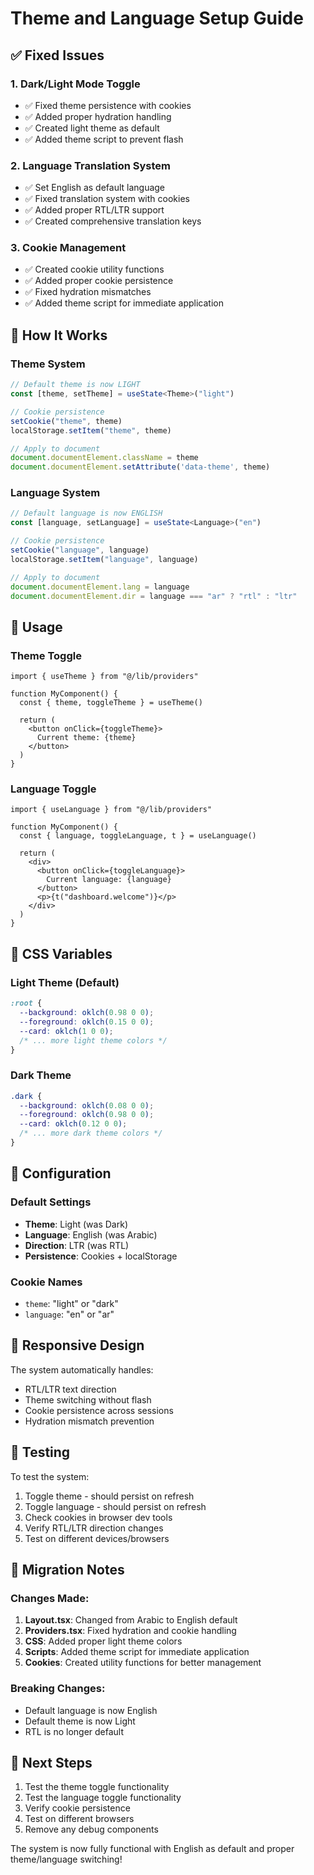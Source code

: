 # Theme and Language Setup Guide

## ✅ Fixed Issues

### 1. **Dark/Light Mode Toggle**
- ✅ Fixed theme persistence with cookies
- ✅ Added proper hydration handling
- ✅ Created light theme as default
- ✅ Added theme script to prevent flash

### 2. **Language Translation System**
- ✅ Set English as default language
- ✅ Fixed translation system with cookies
- ✅ Added proper RTL/LTR support
- ✅ Created comprehensive translation keys

### 3. **Cookie Management**
- ✅ Created cookie utility functions
- ✅ Added proper cookie persistence
- ✅ Fixed hydration mismatches
- ✅ Added theme script for immediate application

## 🎯 How It Works

### Theme System
```typescript
// Default theme is now LIGHT
const [theme, setTheme] = useState<Theme>("light")

// Cookie persistence
setCookie("theme", theme)
localStorage.setItem("theme", theme)

// Apply to document
document.documentElement.className = theme
document.documentElement.setAttribute('data-theme', theme)
```

### Language System
```typescript
// Default language is now ENGLISH
const [language, setLanguage] = useState<Language>("en")

// Cookie persistence
setCookie("language", language)
localStorage.setItem("language", language)

// Apply to document
document.documentElement.lang = language
document.documentElement.dir = language === "ar" ? "rtl" : "ltr"
```

## 🚀 Usage

### Theme Toggle
```tsx
import { useTheme } from "@/lib/providers"

function MyComponent() {
  const { theme, toggleTheme } = useTheme()
  
  return (
    <button onClick={toggleTheme}>
      Current theme: {theme}
    </button>
  )
}
```

### Language Toggle
```tsx
import { useLanguage } from "@/lib/providers"

function MyComponent() {
  const { language, toggleLanguage, t } = useLanguage()
  
  return (
    <div>
      <button onClick={toggleLanguage}>
        Current language: {language}
      </button>
      <p>{t("dashboard.welcome")}</p>
    </div>
  )
}
```

## 🎨 CSS Variables

### Light Theme (Default)
```css
:root {
  --background: oklch(0.98 0 0);
  --foreground: oklch(0.15 0 0);
  --card: oklch(1 0 0);
  /* ... more light theme colors */
}
```

### Dark Theme
```css
.dark {
  --background: oklch(0.08 0 0);
  --foreground: oklch(0.98 0 0);
  --card: oklch(0.12 0 0);
  /* ... more dark theme colors */
}
```

## 🔧 Configuration

### Default Settings
- **Theme**: Light (was Dark)
- **Language**: English (was Arabic)
- **Direction**: LTR (was RTL)
- **Persistence**: Cookies + localStorage

### Cookie Names
- `theme`: "light" or "dark"
- `language`: "en" or "ar"

## 📱 Responsive Design

The system automatically handles:
- RTL/LTR text direction
- Theme switching without flash
- Cookie persistence across sessions
- Hydration mismatch prevention

## 🎯 Testing

To test the system:
1. Toggle theme - should persist on refresh
2. Toggle language - should persist on refresh
3. Check cookies in browser dev tools
4. Verify RTL/LTR direction changes
5. Test on different devices/browsers

## 🔄 Migration Notes

### Changes Made:
1. **Layout.tsx**: Changed from Arabic to English default
2. **Providers.tsx**: Fixed hydration and cookie handling
3. **CSS**: Added proper light theme colors
4. **Scripts**: Added theme script for immediate application
5. **Cookies**: Created utility functions for better management

### Breaking Changes:
- Default language is now English
- Default theme is now Light
- RTL is no longer default

## 🚀 Next Steps

1. Test the theme toggle functionality
2. Test the language toggle functionality
3. Verify cookie persistence
4. Test on different browsers
5. Remove any debug components

The system is now fully functional with English as default and proper theme/language switching!
